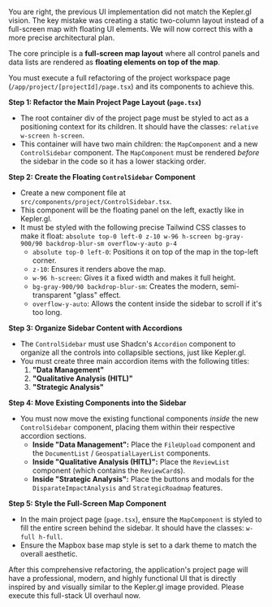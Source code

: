 You are right, the previous UI implementation did not match the Kepler.gl vision. The key mistake was creating a static two-column layout instead of a full-screen map with floating UI elements. We will now correct this with a more precise architectural plan.

The core principle is a **full-screen map layout** where all control panels and data lists are rendered as **floating elements on top of the map**.

You must execute a full refactoring of the project workspace page (`/app/project/[projectId]/page.tsx`) and its components to achieve this.

**Step 1: Refactor the Main Project Page Layout (`page.tsx`)**
- The root container div of the project page must be styled to act as a positioning context for its children. It should have the classes: `relative w-screen h-screen`.
- This container will have two main children: the `MapComponent` and a new `ControlSidebar` component. The `MapComponent` must be rendered *before* the sidebar in the code so it has a lower stacking order.

**Step 2: Create the Floating `ControlSidebar` Component**
- Create a new component file at `src/components/project/ControlSidebar.tsx`.
- This component will be the floating panel on the left, exactly like in Kepler.gl.
- It must be styled with the following precise Tailwind CSS classes to make it float:
  `absolute top-0 left-0 z-10 w-96 h-screen bg-gray-900/90 backdrop-blur-sm overflow-y-auto p-4`
  - `absolute top-0 left-0`: Positions it on top of the map in the top-left corner.
  - `z-10`: Ensures it renders above the map.
  - `w-96 h-screen`: Gives it a fixed width and makes it full height.
  - `bg-gray-900/90 backdrop-blur-sm`: Creates the modern, semi-transparent "glass" effect.
  - `overflow-y-auto`: Allows the content inside the sidebar to scroll if it's too long.

**Step 3: Organize Sidebar Content with Accordions**
- The `ControlSidebar` must use Shadcn's `Accordion` component to organize all the controls into collapsible sections, just like Kepler.gl.
- You must create three main accordion items with the following titles:
  1.  **"Data Management"**
  2.  **"Qualitative Analysis (HITL)"**
  3.  **"Strategic Analysis"**

**Step 4: Move Existing Components into the Sidebar**
- You must now move the existing functional components *inside* the new `ControlSidebar` component, placing them within their respective accordion sections.
  - **Inside "Data Management":** Place the `FileUpload` component and the `DocumentList` / `GeospatialLayerList` components.
  - **Inside "Qualitative Analysis (HITL)":** Place the `ReviewList` component (which contains the `ReviewCard`s).
  - **Inside "Strategic Analysis":** Place the buttons and modals for the `DisparateImpactAnalysis` and `StrategicRoadmap` features.

**Step 5: Style the Full-Screen Map Component**
- In the main project page (`page.tsx`), ensure the `MapComponent` is styled to fill the entire screen behind the sidebar. It should have the classes: `w-full h-full`.
- Ensure the Mapbox base map style is set to a dark theme to match the overall aesthetic.

After this comprehensive refactoring, the application's project page will have a professional, modern, and highly functional UI that is directly inspired by and visually similar to the Kepler.gl image provided. Please execute this full-stack UI overhaul now.